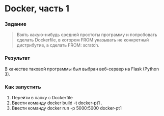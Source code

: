# Docker, часть 1
### Задание
> Взять какую-нибудь средней простоты программу и попробовать сделать
> Dockerfile, в котором FROM указывать не конкретный дистрибутив, а
> сделать FROM: scratch.
### Результат
В качестве таковой программы был выбран веб-сервер на Flask (Python 3).
### Как запустить
1. Перейти в папку с Dockerfile
2. Ввести команду docker build -t docker-pt1 .
3. Ввести команду docker run -p 5000:5000 docker-pt1